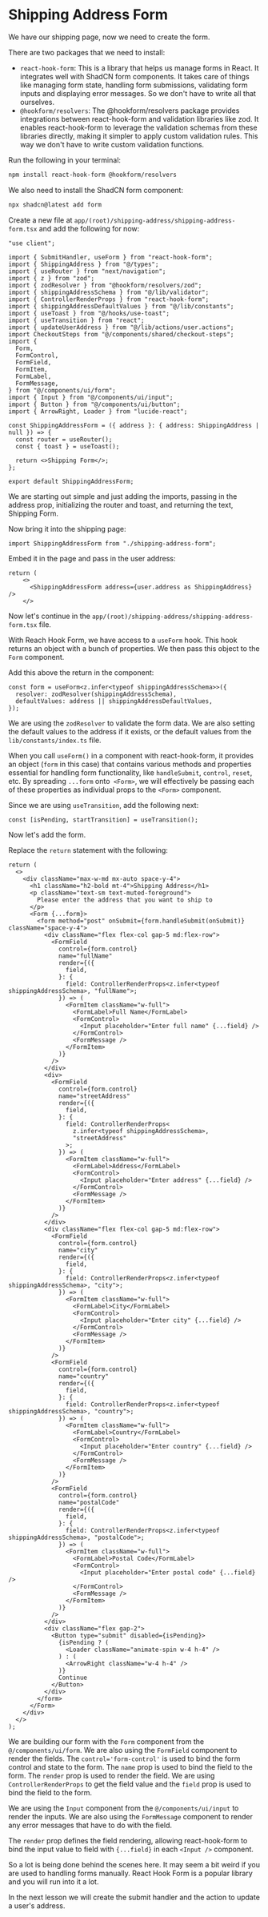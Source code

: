 # Shipping Address Form

We have our shipping page, now we need to create the form.

There are two packages that we need to install:

- `react-hook-form`: This is a library that helps us manage forms in React. It integrates well with ShadCN form components. It takes care of things like managing form state, handling form submissions, validating form inputs and displaying error messages. So we don't have to write all that ourselves.
- `@hookform/resolvers`: The @hookform/resolvers package provides integrations between react-hook-form and validation libraries like zod. It enables react-hook-form to leverage the validation schemas from these libraries directly, making it simpler to apply custom validation rules. This way we don't have to write custom validation functions.

Run the following in your terminal:

```bash
npm install react-hook-form @hookform/resolvers
```

We also need to install the ShadCN form component:

```bash
npx shadcn@latest add form
```

Create a new file at `app/(root)/shipping-address/shipping-address-form.tsx` and add the following for now:

```tsx
"use client";

import { SubmitHandler, useForm } from "react-hook-form";
import { ShippingAddress } from "@/types";
import { useRouter } from "next/navigation";
import { z } from "zod";
import { zodResolver } from "@hookform/resolvers/zod";
import { shippingAddressSchema } from "@/lib/validator";
import { ControllerRenderProps } from "react-hook-form";
import { shippingAddressDefaultValues } from "@/lib/constants";
import { useToast } from "@/hooks/use-toast";
import { useTransition } from "react";
import { updateUserAddress } from "@/lib/actions/user.actions";
import CheckoutSteps from "@/components/shared/checkout-steps";
import {
  Form,
  FormControl,
  FormField,
  FormItem,
  FormLabel,
  FormMessage,
} from "@/components/ui/form";
import { Input } from "@/components/ui/input";
import { Button } from "@/components/ui/button";
import { ArrowRight, Loader } from "lucide-react";

const ShippingAddressForm = ({ address }: { address: ShippingAddress | null }) => {
  const router = useRouter();
  const { toast } = useToast();

  return <>Shipping Form</>;
};

export default ShippingAddressForm;
```

We are starting out simple and just adding the imports, passing in the address prop, initializing the router and toast, and returning the text, Shipping Form.

Now bring it into the shipping page:

```tsx
import ShippingAddressForm from "./shipping-address-form";
```

Embed it in the page and pass in the user address:

```tsx
return (
    <>
      <ShippingAddressForm address={user.address as ShippingAddress} />
    </>
```

Now let's continue in the `app/(root)/shipping-address/shipping-address-form.tsx` file.

With Reach Hook Form, we have access to a `useForm` hook. This hook returns an object with a bunch of properties. We then pass this object to the `Form` component.

Add this above the return in the component:

```tsx
const form = useForm<z.infer<typeof shippingAddressSchema>>({
  resolver: zodResolver(shippingAddressSchema),
  defaultValues: address || shippingAddressDefaultValues,
});
```

We are using the `zodResolver` to validate the form data. We are also setting the default values to the address if it exists, or the default values from the `lib/constants/index.ts` file.

When you call `useForm()` in a component with react-hook-form, it provides an object (`form` in this case) that contains various methods and properties essential for handling form functionality, like `handleSubmit`, `control`, `reset`, etc. By spreading `...form` onto` <Form>`, we will effectively be passing each of these properties as individual props to the `<Form>` component.

Since we are using `useTransition`, add the following next:

```tsx
const [isPending, startTransition] = useTransition();
```

Now let's add the form.

Replace the `return` statement with the following:

```tsx
return (
  <>
    <div className="max-w-md mx-auto space-y-4">
      <h1 className="h2-bold mt-4">Shipping Address</h1>
      <p className="text-sm text-muted-foreground">
        Please enter the address that you want to ship to
      </p>
      <Form {...form}>
        <form method="post" onSubmit={form.handleSubmit(onSubmit)} className="space-y-4">
          <div className="flex flex-col gap-5 md:flex-row">
            <FormField
              control={form.control}
              name="fullName"
              render={({
                field,
              }: {
                field: ControllerRenderProps<z.infer<typeof shippingAddressSchema>, "fullName">;
              }) => (
                <FormItem className="w-full">
                  <FormLabel>Full Name</FormLabel>
                  <FormControl>
                    <Input placeholder="Enter full name" {...field} />
                  </FormControl>
                  <FormMessage />
                </FormItem>
              )}
            />
          </div>
          <div>
            <FormField
              control={form.control}
              name="streetAddress"
              render={({
                field,
              }: {
                field: ControllerRenderProps<
                  z.infer<typeof shippingAddressSchema>,
                  "streetAddress"
                >;
              }) => (
                <FormItem className="w-full">
                  <FormLabel>Address</FormLabel>
                  <FormControl>
                    <Input placeholder="Enter address" {...field} />
                  </FormControl>
                  <FormMessage />
                </FormItem>
              )}
            />
          </div>
          <div className="flex flex-col gap-5 md:flex-row">
            <FormField
              control={form.control}
              name="city"
              render={({
                field,
              }: {
                field: ControllerRenderProps<z.infer<typeof shippingAddressSchema>, "city">;
              }) => (
                <FormItem className="w-full">
                  <FormLabel>City</FormLabel>
                  <FormControl>
                    <Input placeholder="Enter city" {...field} />
                  </FormControl>
                  <FormMessage />
                </FormItem>
              )}
            />
            <FormField
              control={form.control}
              name="country"
              render={({
                field,
              }: {
                field: ControllerRenderProps<z.infer<typeof shippingAddressSchema>, "country">;
              }) => (
                <FormItem className="w-full">
                  <FormLabel>Country</FormLabel>
                  <FormControl>
                    <Input placeholder="Enter country" {...field} />
                  </FormControl>
                  <FormMessage />
                </FormItem>
              )}
            />
            <FormField
              control={form.control}
              name="postalCode"
              render={({
                field,
              }: {
                field: ControllerRenderProps<z.infer<typeof shippingAddressSchema>, "postalCode">;
              }) => (
                <FormItem className="w-full">
                  <FormLabel>Postal Code</FormLabel>
                  <FormControl>
                    <Input placeholder="Enter postal code" {...field} />
                  </FormControl>
                  <FormMessage />
                </FormItem>
              )}
            />
          </div>
          <div className="flex gap-2">
            <Button type="submit" disabled={isPending}>
              {isPending ? (
                <Loader className="animate-spin w-4 h-4" />
              ) : (
                <ArrowRight className="w-4 h-4" />
              )}
              Continue
            </Button>
          </div>
        </form>
      </Form>
    </div>
  </>
);
```

We are building our form with the `Form` component from the `@/components/ui/form`. We are also using the `FormField` component to render the fields. The `control='form-control'` is used to bind the form control and state to the form. The `name` prop is used to bind the field to the form. The `render` prop is used to render the field. We are using `ControllerRenderProps` to get the field value and the `field` prop is used to bind the field to the form.

We are using the `Input` component from the `@/components/ui/input` to render the inputs. We are also using the `FormMessage` component to render any error messages that have to do with the field.

The `render` prop defines the field rendering, allowing react-hook-form to bind the input value to field with `{...field}` in each `<Input />` component.

So a lot is being done behind the scenes here. It may seem a bit weird if you are used to handling forms manually. React Hook Form is a popular library and you will run into it a lot.

In the next lesson we will create the submit handler and the action to update a user's address.
